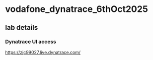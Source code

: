 # vodafone_dynatrace_6thOct2025

## lab details 

### Dynatrace UI access 

https://zjc99027.live.dynatrace.com/


